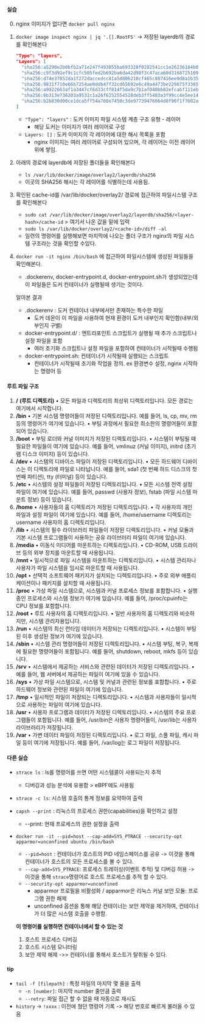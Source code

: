 #### 실습
0. nginx 이미지가 없다면 `docker pull nginx`
1. `docker image inspect nginx | jq '.[].RootFS'`
   -> 저장된 layerdb의 경로를 확인해본다
	```json
	"Type": "layers",
	"Layers": [
	  "sha256:a5290e2b0bfb2a71e247f493855ba693328f0282541cc1e26236184b035daae1",
	  "sha256:c9f3d91ef9c1cfc505fed2b692ba6da42d98f3c47aca60d3168725109dfb5ec6",
	  "sha256:d74e37852da1f272daccedcc81a5d806210cf465c807416ee9d8a1b35c160d10",
	  "sha256:9831f710e66b7254ae0ddb47f32cd65692e6c49a4473be229875f3365c40a481",
	  "sha256:a9922663af1a3447cf6d33cff814f5da9c7b1af040bb82efcabf111ebba04e48",
	  "sha256:6b313e736203a9531c1a26f6252554518deb3ff5483a3f99cc4e5ee140bbd44f",
	  "sha256:b2b830d00ce1dca5ff54a708e7450c3de97739476064d8f96f1f7602a4edc77d"
	]
	```
	- `"Type": "layers"` : 도커 이미지 파일 시스템 계층 구조 유형 - 레이어
		-  해당 도커는 이미지가 여러 레이어로 구성
	- `Layers: []` : 도커 이미지의 각 레이어에 대한 해시 목록을 포함
		- nginx 이미지는 여러 레이어로 구성되어 있으며, 각 레이어는 이전 레이어 위에 쌓임.

2. 아래의 경로에 layerdb에 저장된 폴더들을 확인해본다
	- `ls /var/lib/docker/image/overlay2/layerdb/sha256`
	- 이곳의 SHA256 해시는 각 레이어를 식별하는데 사용됨.
3. 확인된 cache-id를 /var/lib/docker/overlay2/ 경로에 접근하여 파일시스템 구조를 확인해본다
	- `sudo cat /var/lib/docker/image/overlay2/layerdb/sha256/<layer-hash>/cache-id` > 여기서 나온 값을 밑에 입력
	- `sudo ls /var/lib/docker/overlay2/<cache-id>/diff -al`
	- 일련의 명령어를 실행해보면 마지막에 나오는 폴더 구조가 nginx의 파일 시스템 구조라는 것을 확인할 수있다.
4. `docker run -it nginx /bin/bash` 에 접근하여 파일시스템에 생성된 파일들을 확인해본다.
	- .dockerenv, docker-entrypoint.d, docker-entrypoint.sh가 생성되었는데 이 파일들은 도커 컨테이너가 실행될때 생기는 것이다.
	
	알아본 결과
	- .dockerenv : 도커 컨테이너 내부에서만 존재하는 특수한 파일
		- 도커 데몬이 이 파일을 사용하여 현재 환경이 도커 내부인지 확인함(내부/외부인지 구별)
	- docker-entrypoint.d/ : 엔트리포인트 스크립트가 실행될 때 추가 스크립트나 설정 파일을 포함
		- 여러 초기화 스크립트나 설정 파일을 포함하여 컨테이너가 시작될때 수행됨
	- docker-entrypoint.sh: 컨테이너가 시작될때 실행되는 스크립트
		- 컨테이너가 시작될때 초기화 작업을 정의. ex 환경변수 설정, nginx 시작하는 명령어 등 


#### 루트 파일 구조
1. **/** **(루트 디렉토리)**
	• 모든 파일과 디렉토리의 최상위 디렉토리입니다. 모든 경로는 여기에서 시작합니다.
2. **/bin**
	• 기본 시스템 명령어들이 저장된 디렉토리입니다. 예를 들어, ls, cp, mv, rm 등의 명령어가 여기에 있습니다.
	• 부팅 과정에서 필요한 최소한의 명령어들이 포함되어 있습니다.
3. **/boot**
	• 부팅 로더와 커널 이미지가 저장된 디렉토리입니다.
	• 시스템이 부팅될 때 필요한 파일들이 여기에 있습니다. 예를 들어, vmlinuz (커널 이미지), initrd (초기 램 디스크 이미지) 등이 있습니다.
4. **/dev**
	• 시스템의 디바이스 파일이 저장된 디렉토리입니다.
	• 모든 하드웨어 디바이스는 이 디렉토리에 파일로 나타납니다. 예를 들어, sda1 (첫 번째 하드 디스크의 첫 번째 파티션), tty (터미널) 등이 있습니다.
5. **/etc**
	• 시스템의 설정 파일들이 저장된 디렉토리입니다.
	• 모든 시스템 전역 설정 파일이 여기에 있습니다. 예를 들어, passwd (사용자 정보), fstab (파일 시스템 마운트 정보) 등이 있습니다.
6. **/home**
	• 사용자들의 홈 디렉토리가 저장된 디렉토리입니다.
	• 각 사용자의 개인 파일과 설정 파일이 여기에 있습니다. 예를 들어, /home/username 디렉토리는 username 사용자의 홈 디렉토리입니다.
7. **/lib**
	• 시스템의 필수 라이브러리 파일들이 저장된 디렉토리입니다.
	• 커널 모듈과 기본 시스템 프로그램들이 사용하는 공유 라이브러리 파일이 여기에 있습니다.
8. **/media**
	• 이동식 미디어를 마운트하는 디렉토리입니다.
	• CD-ROM, USB 드라이브 등의 외부 장치를 마운트할 때 사용됩니다.
9. **/mnt**
	• 일시적으로 파일 시스템을 마운트하는 디렉토리입니다.
	• 시스템 관리자나 사용자가 파일 시스템을 임시로 마운트할 때 사용됩니다.
10. **/opt**
	• 선택적 소프트웨어 패키지가 설치되는 디렉토리입니다.
	• 주로 외부 애플리케이션이나 패키지를 설치할 때 사용됩니다.
11. **/proc**
	• 가상 파일 시스템으로, 시스템과 커널 프로세스 정보를 포함합니다.
	• 실행 중인 프로세스와 시스템 정보가 여기에 있습니다. 예를 들어, /proc/cpuinfo는 CPU 정보를 포함합니다.
12. **/root**
	• 루트 사용자의 홈 디렉토리입니다.
	• 일반 사용자의 홈 디렉토리와 비슷하지만, 시스템 관리자용입니다.
13. **/run**
	• 시스템의 최신 런타임 데이터가 저장되는 디렉토리입니다.
	• 시스템이 부팅된 이후 생성된 정보가 여기에 있습니다.
14. **/sbin**
	• 시스템 관리 명령어들이 저장된 디렉토리입니다.
	• 시스템 부팅, 복구, 복제에 필요한 명령어들이 포함됩니다. 예를 들어, shutdown, reboot, mkfs 등이 있습니다.
15. **/srv**
	• 시스템에서 제공하는 서비스와 관련된 데이터가 저장된 디렉토리입니다.
	• 예를 들어, 웹 서버에서 제공하는 파일이 여기에 있을 수 있습니다.
16. **/sys**
	• 가상 파일 시스템으로, 시스템 및 커널과 관련된 정보를 포함합니다.
	• 주로 하드웨어 정보와 관련된 파일이 여기에 있습니다.
17. **/tmp**
	• 일시적인 파일이 저장되는 디렉토리입니다.
	• 시스템과 사용자들이 일시적으로 사용하는 파일이 여기에 있습니다.
18. **/usr**
	• 사용자 프로그램과 데이터가 저장된 디렉토리입니다.
	• 시스템의 주요 프로그램들이 포함됩니다. 예를 들어, /usr/bin은 사용자 명령어들이, /usr/lib는 사용자 라이브러리가 저장됩니다.
19. **/var**
	• 가변 데이터 파일이 저장된 디렉토리입니다.
	• 로그 파일, 스풀 파일, 캐시 파일 등이 여기에 저장됩니다. 예를 들어, /var/log는 로그 파일이 저장됩니다.

#### 다른 실습
- `strace ls` : ls를 명령어를 쓰면 어떤 시스템콜이 사용되는지 추적
	- 디버깅과 성능 분석에 유용함 > eBPF에도 사용됨
- `strace -c ls`:  시스템 호출의 통계 정보를 요약하여 출력
- `capsh --print` : 리눅스의 프로세스 권한(capabilities)을 확인하고 설정
	- --print: 현재 프로세스의 권한 설정을 출력
- `docker run -it --pid=host --cap-add=SYS_PTRACE --security-opt apparmor=unconfined ubuntu /bin/bash`
	- `--pid=host` : 컨테이너가 호스트의 PID 네임스페이스를 공유 
	  -> 이것을 통해 컨테이너가 호스트의 모든 프로세스를 볼 수 있다.
	- `--cap-add=SYS_PTRACE`: 프로세스 트레이싱(이벤트 추적) 및 디버깅 허용 
	  -> 이것을 통해 `strace`명령어로 호스트 프로세스를 추적 할 수 있다. 
	- `--security-opt apparmor=unconfined`
		- apparmor 프로필을 비활성화 / apparmor은 리눅스 커널 보안 모듈: 프로그램 권한 해제
		- unconfined 옵션을 통해 해당 컨테이너는 보안 제약을 제거하여, 컨테이너가 더 많은 시스템 호출을 수행함.
	
	**이 명령어를 실행하면 컨테이너에서 할 수 있는 것**
	1. 호스트 프로세스 디버깅
	2. 호스트 시스템 모니터링 
	3. 보안 제약 해제
	 ->> 컨테이너를 통해서 호스트가 탈취될 수 있다.

#### tip
- `tail -f [filepath]` : 특정 파일의 마지막 몇 줄을 출력
	- `-n [number]`: 마지막 number 줄만큼 출력
	- `--retry`: 파일 접근 할 수 없을 때 자동으로 재시도
- `history` -> `!xxxx` : 이전에 쳤던 명령어 기록 -> 해당 번호로 빠르게 불러올 수 있음
